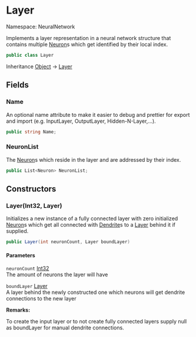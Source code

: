 # Layer

Namespace: NeuralNetwork

Implements a layer representation in a neural network structure that contains multiple [Neuron](./neuralnetwork.neuron.md)s which get identified by their local index.

```csharp
public class Layer
```

Inheritance [Object](https://docs.microsoft.com/en-us/dotnet/api/system.object) → [Layer](./neuralnetwork.layer.md)

## Fields

### **Name**

An optional name attribute to make it easier to debug and prettier for export and import (e.g. InputLayer, OutputLayer, Hidden-N-Layer,...).

```csharp
public string Name;
```

### **NeuronList**

The [Neuron](./neuralnetwork.neuron.md)s which reside in the layer and are addressed by their index.

```csharp
public List<Neuron> NeuronList;
```

## Constructors

### **Layer(Int32, Layer)**

Initializes a new instance of a fully connected layer with zero initialized [Neuron](./neuralnetwork.neuron.md)s which get all connected with [Dendrite](./neuralnetwork.dendrite.md)s to a [Layer](./neuralnetwork.layer.md) behind it if supplied.

```csharp
public Layer(int neuronCount, Layer boundLayer)
```

#### Parameters

`neuronCount` [Int32](https://docs.microsoft.com/en-us/dotnet/api/system.int32)<br>
The amount of neurons the layer will have

`boundLayer` [Layer](./neuralnetwork.layer.md)<br>
A layer behind the newly constructed one which neurons will get dendrite connections to the new layer

**Remarks:**

To create the input layer or to not create fully connected layers supply null as boundLayer for manual dendrite connections.
